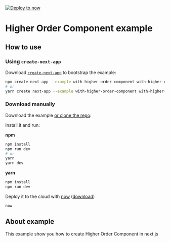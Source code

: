 [![Deploy to now](https://deploy.now.sh/static/button.svg)](https://deploy.now.sh/?repo=https://github.com/zeit/next.js/tree/master/examples/with-higher-order-component)

# Higher Order Component example

## How to use

### Using `create-next-app`

Download [`create-next-app`](https://github.com/segmentio/create-next-app) to
bootstrap the example:

```bash
npx create-next-app --example with-higher-order-component with-higher-order-component-app
# or
yarn create next-app --example with-higher-order-component with-higher-order-component-app
```

### Download manually

Download the example [or clone the repo](https://github.com/zeit/next.js):

Install it and run:

**npm**

```bash
npm install
npm run dev
# or
yarn
yarn dev
```

**yarn**

```bash
npm install
npm run dev
```

Deploy it to the cloud with [now](https://zeit.co/now)
([download](https://zeit.co/download))

```bash
now
```

## About example

This example show you how to create Higher Order Component in next.js

